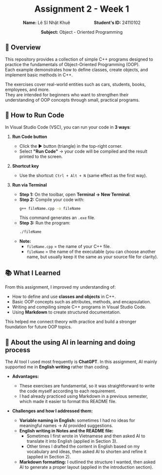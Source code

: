 <h1 align="center">Assignment 2 - Week 1</h1>

<p align="center">
  <b>Name:</b> Lê Sĩ Nhật Khuê &nbsp;&nbsp;&nbsp;&nbsp;&nbsp;&nbsp;&nbsp;&nbsp;&nbsp;&nbsp;&nbsp;&nbsp;&nbsp;&nbsp;&nbsp;&nbsp;&nbsp;&nbsp; <b>Student's ID:</b> 24110102
</p>

<p align="center">
  <b>Subject:</b> Object - Oriented Programming
</p>

## 📖 Overview  

This repository provides a collection of simple C++ programs designed to practice the fundamentals of Object-Oriented Programming (OOP).  
Each example demonstrates how to define classes, create objects, and implement basic methods in C++.  

The exercises cover real-world entities such as cars, students, books, employees, and more.  
They are intended for beginners who want to strengthen their understanding of OOP concepts through small, practical programs.  

 
## 🚀 How to Run Code

In Visual Studio Code (VSC), you can run your code in **3 ways**:

1. **Run Code button**  
   - Click the ▶️ button (triangle) in the top-right corner.  
   - Select **"Run Code"** → your code will be compiled and the result printed to the screen.  

2. **Shortcut key**  
   - Use the shortcut: `Ctrl + Alt + N` (same effect as the first way).  

3. **Run via Terminal**  
   - **Step 1:** On the toolbar, open **Terminal → New Terminal**.  
   - **Step 2:** Compile your code with:
     ```bash
     g++ fileName.cpp -o fileName
     ```
     This command generates an `.exe` file.
   - **Step 3:** Run the program:
     ```bash
     ./fileName
     ```
   - **Note:**  
     - `fileName.cpp` = the name of your C++ file.  
     - `fileName` = the name of the executable (you can choose another name, but usually keep it the same as your source file for clarity).

## 📚 What I Learned  

From this assignment, I improved my understanding of:  
- How to define and use **classes and objects** in C++.  
- Basic OOP concepts such as attributes, methods, and encapsulation.  
- Writing and compiling simple C++ programs in Visual Studio Code.  
- Using **Markdown** to create structured documentation.  

This helped me connect theory with practice and build a stronger foundation for future OOP topics.

    
## 🤖 About the using AI in learning and doing process  

The AI tool I used most frequently is **ChatGPT**. In this assignment, AI mainly supported me in **English writing** rather than coding.  

- **Advantages:**  
  - These exercises are fundamental, so it was straightforward to write the code myself according to each requirement.  
  - I had already practiced using Markdown in a previous semester, which made it easier to format this README file.  

- **Challenges and how I addressed them:**  
  - **Variable naming in English:** sometimes I had no ideas for meaningful names → AI provided suggestions.  
  - **English writing in Notes and the README file:**  
    - Sometimes I first wrote in Vietnamese and then asked AI to translate it into English (applied in Section 3).  
    - Other times I drafted the content in English based on my vocabulary and ideas, then asked AI to shorten and refine it (applied in Section 2).  
  - **Markdown formatting:** I outlined the structure I wanted, then asked AI to generate a proper layout (applied in the introduction section).  



